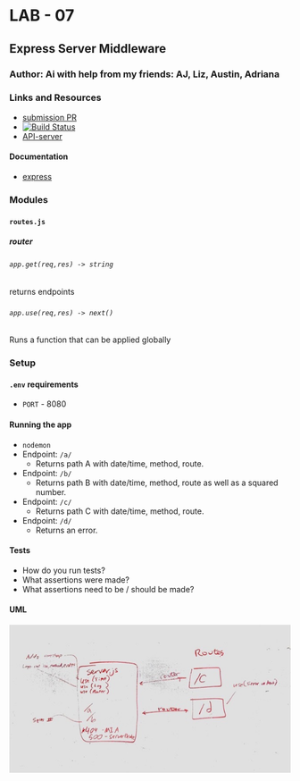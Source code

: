 # LAB - 07

## Express Server Middleware

### Author: Ai with help from my friends: AJ, Liz, Austin, Adriana

### Links and Resources
* [submission PR](https://github.com/401-advanced-javascript-aimurphy/lab-07-middleware/pull/4)
* [![Build Status](https://travis-ci.com/401-advanced-javascript-aimurphy/lab-07-middleware.svg?branch=master)](https://travis-ci.com/401-advanced-javascript-aimurphy/lab-07-middleware)
* [API-server](https://github.com/401-advanced-javascript-aimurphy/lab-07-api-server/blob/master/README.md)

#### Documentation
* [express](https://www.npmjs.com/package/express)

### Modules
#### `routes.js`
##### router

###### `app.get(req,res) -> string`
returns endpoints

###### `app.use(req,res) -> next()`
Runs a function that can be applied globally

### Setup
#### `.env` requirements
* `PORT` - 8080

#### Running the app
* `nodemon`
* Endpoint: `/a/`
  * Returns path A with date/time, method, route.
* Endpoint: `/b/`
  * Returns path B with date/time, method, route as well as a squared number.
* Endpoint: `/c/`
  * Returns path C with date/time, method, route.
* Endpoint: `/d/`
  * Returns an error.
  
#### Tests
* How do you run tests?
* What assertions were made?
* What assertions need to be / should be made?

#### UML
![written by Austin and Aileen, collaborated with Adriana and Adrienne](https://github.com/401-advanced-javascript-aimurphy/lab-07-middleware/blob/master/IMG_7642.jpg?raw=true)
